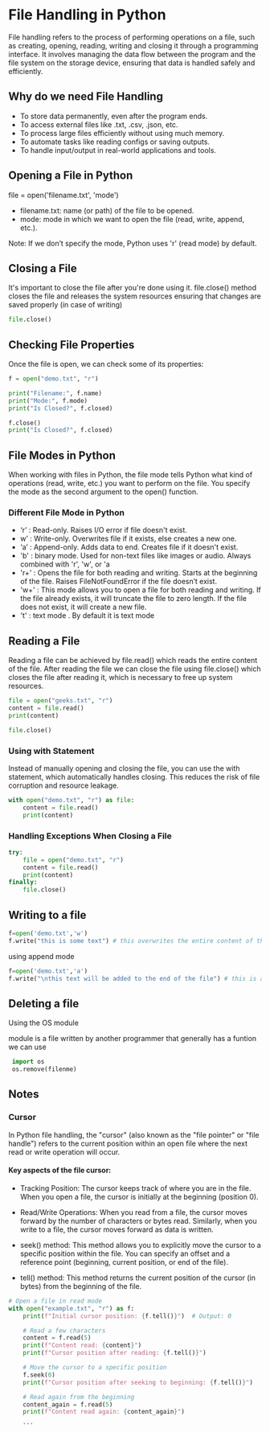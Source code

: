 # File Handling in Python

File handling refers to the process of performing operations on a file, such as creating, opening, reading, writing and closing it through a programming interface. It involves managing the data flow between the program and the file system on the storage device, ensuring that data is handled safely and efficiently.

## Why do we need File Handling

- To store data permanently, even after the program ends.
- To access external files like .txt, .csv, .json, etc.
- To process large files efficiently without using much memory.
- To automate tasks like reading configs or saving outputs.
- To handle input/output in real-world applications and tools.

## Opening a File in Python

file = open('filename.txt', 'mode')

- filename.txt: name (or path) of the file to be opened.
- mode: mode in which we want to open the file (read, write, append, etc.).

Note: If we don’t specify the mode, Python uses 'r' (read mode) by default.

## Closing a File

It's important to close the file after you're done using it. file.close() method closes the file and releases the system resources ensuring that changes are saved properly (in case of writing)

```python
file.close()
```

## Checking File Properties

Once the file is open, we can check some of its properties:

```python
f = open("demo.txt", "r")

print("Filename:", f.name)
print("Mode:", f.mode)
print("Is Closed?", f.closed)

f.close()
print("Is Closed?", f.closed)
```

## File Modes in Python

When working with files in Python, the file mode tells Python what kind of operations (read, write, etc.) you want to perform on the file. You specify the mode as the second argument to the open() function.

### Different File Mode in Python

- ‘r’ : Read-only. Raises I/O error if file doesn't exist.
- w’ : Write-only. Overwrites file if it exists, else creates a new one.
- ‘a’ : Append-only. Adds data to end. Creates file if it doesn't exist.
- 'b' : binary mode. Used for non-text files like images or audio. Always combined with 'r', 'w', or 'a
- 'r+' : Opens the file for both reading and writing. Starts at the beginning of the file. Raises FileNotFoundError if the file doesn’t exist.
- 'w+' : This mode allows you to open a file for both reading and writing. If the file already exists, it will truncate the file to zero length. If the file does not exist, it will create a new file.
- 't' : text mode . By default it is text mode

## Reading a File

Reading a file can be achieved by file.read() which reads the entire content of the file. After reading the file we can close the file using file.close() which closes the file after reading it, which is necessary to free up system resources.

```python
file = open("geeks.txt", "r")
content = file.read()
print(content)

file.close()
```

### Using with Statement

Instead of manually opening and closing the file, you can use the with statement, which automatically handles closing. This reduces the risk of file corruption and resource leakage.

```python
with open("demo.txt", "r") as file:
    content = file.read()
    print(content)

```

### Handling Exceptions When Closing a File

```python
try:
    file = open("demo.txt", "r")
    content = file.read()
    print(content)
finally:
    file.close()
```

## Writing to a file

```python
f=open('demo.txt','w')
f.write("this is some text") # this overwrites the entire content of the file

```

using append mode

```python
f=open('demo.txt','a')
f.write("\nthis text will be added to the end of the file") # this is addes
```

## Deleting a file

Using the OS module

module is a file written by another programmer that generally has a funtion we can use

```python
 import os
 os.remove(filenme)
```

## Notes

### Cursor

In Python file handling, the "cursor" (also known as the "file pointer" or "file handle") refers to the current position within an open file where the next read or write operation will occur.

#### Key aspects of the file cursor:

- Tracking Position:
  The cursor keeps track of where you are in the file. When you open a file, the cursor is initially at the beginning (position 0).

- Read/Write Operations:
  When you read from a file, the cursor moves forward by the number of characters or bytes read. Similarly, when you write to a file, the cursor moves forward as data is written.

- seek() method:
  This method allows you to explicitly move the cursor to a specific position within the file. You can specify an offset and a reference point (beginning, current position, or end of the file).

- tell() method:
  This method returns the current position of the cursor (in bytes) from the beginning of the file.

````python
# Open a file in read mode
with open("example.txt", "r") as f:
    print(f"Initial cursor position: {f.tell()}")  # Output: 0

    # Read a few characters
    content = f.read(5)
    print(f"Content read: {content}")
    print(f"Cursor position after reading: {f.tell()}")

    # Move the cursor to a specific position
    f.seek(0)
    print(f"Cursor position after seeking to beginning: {f.tell()}")

    # Read again from the beginning
    content_again = f.read(5)
    print(f"Content read again: {content_again}")

    ```
````
